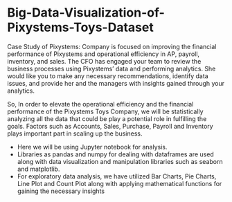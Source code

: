 # Big-Data-Visualization-of-Pixystems-Toys-Dataset

Case Study of Pixystems:
Company is focused on improving the financial performance of Pixystems and operational efficiency in AP, payroll, inventory, and sales. The CFO has engaged your team to review the business processes using Pixystems’ data and performing analytics. She would like you to make any necessary recommendations, identify data issues, and provide her and the managers with insights gained through your analytics.

So, In order to elevate the operational efficiency and the financial performance of the Pixystems Toys Company, we will be statistically analyzing all the data that could be play a potential role in fulfilling the goals. Factors such as Accounts, Sales, Purchase, Payroll and Inventory plays important part in scaling up the business. 

- Here we will be using Jupyter notebook for analysis. 
- Libraries as pandas and numpy for dealing with dataframes are used along with data visualization and manipulation libraries such as seaborn and matplotlib. 
- For exploratory data analysis, we have utilized Bar Charts, Pie Charts, Line Plot and Count Plot along with applying mathematical functions for gaining the necessary insights


